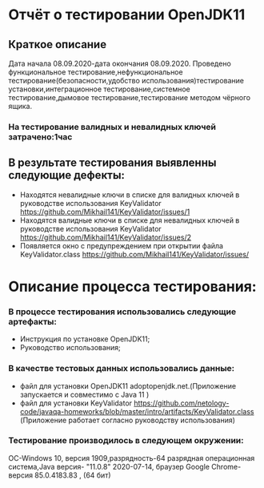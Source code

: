 # Отчёт о тестировании OpenJDK11 
## Краткое описание
Дата начала 08.09.2020-дата окончания 08.09.2020.
Проведено функциональное тестирование,нефункциональное тестирование(безопасности,удобство использования)тестирование установки,интеграционное тестирование,системное тестирование,дымовое тестирование,тестирование методом чёрного ящика.
### На тестирование валидных и невалидных ключей  затрачено:1час
## В результате тестирования выявленны следующие дефекты:
* Находятся невалидные ключи в списке для валидных ключей в руководстве использования KeyValidator https://github.com/Mikhail141/KeyValidator/issues/1
* Находятся валидные ключи в списке для невалидных ключей в руководстве использования KeyValidator https://github.com/Mikhail141/KeyValidator/issues/2
* Появляется окно с предупреждением при открытии файла KeyValidator.class https://github.com/Mikhail141/KeyValidator/issues/
# Описание процесса тестирования:
### В процессе тестирования использовались следующие артефакты:
* Инструкция по установке OpenJDK11;
* Руководство использования;
### В качестве тестовых данных использовались данные:
* файл для установки OpenJDK11   adoptopenjdk.net.(Приложение запускается и совместимо с Java 11 )
* файл для установки  KeyValidator https://github.com/netology-code/javaqa-homeworks/blob/master/intro/artifacts/KeyValidator.class (Приложение работает согласно руководству использования)

### Тестирование производилось в следующем окружении:
 OC-Windows 10, версия 1909,разрядность-64 разрядная операционная система,Java версия- "11.0.8" 2020-07-14, браузер Google Chrome-версия 85.0.4183.83 , (64 бит)

 
